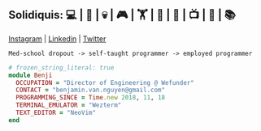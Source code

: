 Solidiquis: 💻 | 🎸 | 💀 | 🎮 | 🏋 | 🧙 | 🧋 | 📺 | 🎃 | 📚
--
[Instagram](https://www.instagram.com/benji_man_van/) | [Linkedin](https://www.linkedin.com/in/nguyen-van-benjamin/) | [Twitter](https://twitter.com/solidiquis1/status/1641582557522432002)

`Med-school dropout -> self-taught programmer -> employed programmer`
```ruby
# frozen_string_literal: true
module Benji
  OCCUPATION = "Director of Engineering @ Wefunder"
  CONTACT = "benjamin.van.nguyen@gmail.com"
  PROGRAMMING_SINCE = Time.new 2018, 11, 18
  TERMINAL_EMULATOR = "Wezterm"
  TEXT_EDITOR = "NeoVim"
end
```
